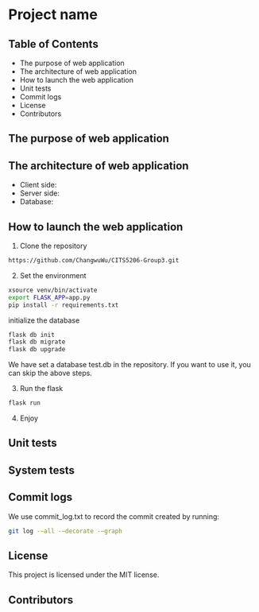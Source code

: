 # Project name

## Table of Contents

- The purpose of web application
- The architecture of web application
- How to launch the web application
- Unit tests
- Commit logs
- License
- Contributors

## The purpose of web application

## The architecture of web application

- Client side:
- Server side:
- Database:

## How to launch the web application

1. Clone the repository

```bash
https://github.com/ChangwuWu/CITS5206-Group3.git
```

2. Set the environment

```bash
xsource venv/bin/activate
export FLASK_APP=app.py
pip install -r requirements.txt

```

initialize the database

```bash
flask db init
flask db migrate
flask db upgrade
```

We have set a database test.db in the repository. If you want to use it, you can skip the above steps.

3. Run the flask

```bash
flask run
```

4. Enjoy

## Unit tests

## System tests

## Commit logs

We use commit_log.txt to record the commit created by running:

```bash
git log -–all -–decorate -–graph
```

## License

This project is licensed under the MIT license.

## Contributors
